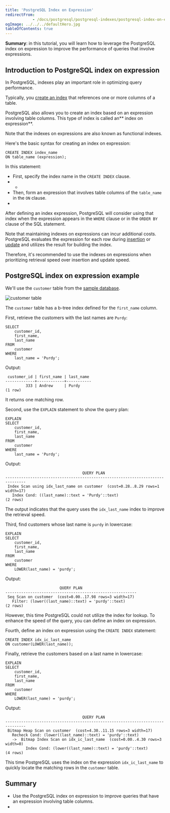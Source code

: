 ```yaml
---
title: 'PostgreSQL Index on Expression'
redirectFrom: 
            - /docs/postgresql/postgresql-indexes/postgresql-index-on-expression/
ogImage: ../../../defaultHero.jpg
tableOfContents: true
---
```


**Summary**: in this tutorial, you will learn how to leverage the PostgreSQL index on expression to improve the performance of queries that involve expressions.



## Introduction to PostgreSQL index on expression



In PostgreSQL, indexes play an important role in optimizing query performance.



Typically, you [create an index](https://www.postgresqltutorial.com/postgresql-indexes/postgresql-create-index/) that references one or more columns of a table.



PostgreSQL also allows you to create an index based on an expression involving table columns. This type of index is called an** index on expression**.



Note that the indexes on expressions are also known as functional indexes.



Here's the basic syntax for creating an index on expression:



```
CREATE INDEX index_name
ON table_name (expression);
```



In this statement:



- First, specify the index name in the `CREATE INDEX` clause.
- -
- Then, form an expression that involves table columns of the `table_name` in the `ON` clause.
- 


After defining an index expression, PostgreSQL will consider using that index when the expression appears in the `WHERE` clause or in the `ORDER BY` clause of the SQL statement.



Note that maintaining indexes on expressions can incur additional costs. PostgreSQL evaluates the expression for each row during [insertion](/docs/postgresql/postgresql-insert/) or [update](https://www.postgresqltutorial.com/postgresql-tutorial/postgresql-update) and utilizes the result for building the index.



Therefore, it's recommended to use the indexes on expressions when prioritizing retrieval speed over insertion and update speed.



## PostgreSQL index on expression example



We'll use the `customer` table from the [sample database](https://www.postgresqltutorial.com/postgresql-getting-started/postgresql-sample-database/).



![customer table](https://www.postgresqltutorial.com/wp-content/uploads/2013/05/customer-table.png)



The `customer` table has a b-tree index defined for the `first_name` column.



First, retrieve the customers with the last names are `Purdy`:



```
SELECT
    customer_id,
    first_name,
    last_name
FROM
    customer
WHERE
    last_name = 'Purdy';
```



Output:



```
 customer_id | first_name | last_name
-------------+------------+-----------
         333 | Andrew     | Purdy
(1 row)
```



It returns one matching row.



Second, use the `EXPLAIN` statement to show the query plan:



```
EXPLAIN
SELECT
    customer_id,
    first_name,
    last_name
FROM
    customer
WHERE
    last_name = 'Purdy';
```



Output:



```
                                  QUERY PLAN
-------------------------------------------------------------------------------
 Index Scan using idx_last_name on customer  (cost=0.28..8.29 rows=1 width=17)
   Index Cond: ((last_name)::text = 'Purdy'::text)
(2 rows)
```



The output indicates that the query uses the `idx_last_name` index to improve the retrieval speed.



Third, find customers whose last name is `purdy` in lowercase:



```
EXPLAIN
SELECT
    customer_id,
    first_name,
    last_name
FROM
    customer
WHERE
    LOWER(last_name) = 'purdy';
```



Output:



```
                        QUERY PLAN
----------------------------------------------------------
 Seq Scan on customer  (cost=0.00..17.98 rows=3 width=17)
   Filter: (lower((last_name)::text) = 'purdy'::text)
(2 rows)
```



However, this time PostgreSQL could not utilize the index for lookup. To enhance the speed of the query, you can define an index on expression.



Fourth, define an index on expression using the `CREATE INDEX` statement:



```
CREATE INDEX idx_ic_last_name
ON customer(LOWER(last_name));
```



Finally, retrieve the customers based on a last name in lowercase:



```
EXPLAIN
SELECT
    customer_id,
    first_name,
    last_name
FROM
    customer
WHERE
    LOWER(last_name) = 'purdy';
```



Output:



```
                                  QUERY PLAN
-------------------------------------------------------------------------------
 Bitmap Heap Scan on customer  (cost=4.30..11.15 rows=3 width=17)
   Recheck Cond: (lower((last_name)::text) = 'purdy'::text)
   ->  Bitmap Index Scan on idx_ic_last_name  (cost=0.00..4.30 rows=3 width=0)
         Index Cond: (lower((last_name)::text) = 'purdy'::text)
(4 rows)
```



This time PostgreSQL uses the index on the expression `idx_ic_last_name` to quickly locate the matching rows in the `customer` table.



## Summary



- Use the PostgreSQL index on expression to improve queries that have an expression involving table columns.
- 
